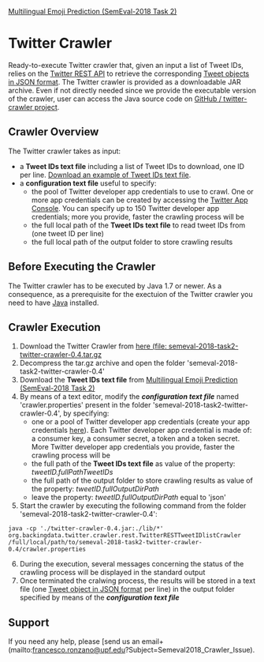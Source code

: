 [Multilingual Emoji Prediction (SemEval-2018 Task 2)](https://competitions.codalab.org/competitions/17117)

# Twitter Crawler

Ready-to-execute Twitter crawler that, given an input a list of Tweet IDs, relies on the [Twitter REST API](https://dev.twitter.com/rest/public) to retrieve the corresponding [Tweet objects in JSON format](https://dev.twitter.com/overview/api/tweets). 
The Twitter crawler is provided as a downloadable JAR archive. Even if not directly needed since we provide the executable version of the crawler, user can access the Java source code on [GitHub / twitter-crawler project](https://github.com/fra82/twitter-crawler).


## Crawler Overview

The Twitter crawler takes as input:
 * a **Tweet IDs text file** including a list of Tweet IDs to download, one ID per line. [Download an example of Tweet IDs text file](http://backingdata.org/semeval2018crawler/files/exampleOftweetIDsFile.list).  
 * a **configuration text file** useful to specify:
     * the pool of Twitter developer app credentials to use to crawl. One or more app credentials can be created by accessing the [Twitter App Console](https://apps.twitter.com/). You can specify up to 150 Twitter developer app credentials; more you provide, faster the crawling process will be
     * the full local path of the <b>Tweet IDs text file</b> to read tweet IDs from (one tweet ID per line) 
     * the full local path of the output folder to store crawling results 


 ## Before Executing the Crawler
 
The Twitter crawler has to be executed by Java 1.7 or newer. As a consequence, as a prerequisite for the exectuion of the Twitter crawler you need to have [Java](https://www.java.com/en/download/) installed.


 ## Crawler Execution
 
 1. Download the Twitter Crawler from [here (file: semeval-2018-task2-twitter-crawler-0.4.tar.gz](http://backingdata.org/semeval2018crawler/files/semeval-2018-task2-twitter-crawler-0.4.tar.gz)</li>
 2. Decompress the tar.gz archive and open the folder 'semeval-2018-task2-twitter-crawler-0.4'
 3. Download the <b>Tweet IDs text file</b> from [Multilingual Emoji Prediction (SemEval-2018 Task 2)](https://competitions.codalab.org/competitions/17117)
 4. By means of a text editor, modify the ***configuration text file*** named 'crawler.properties' present in the folder 'semeval-2018-task2-twitter-crawler-0.4', by specifying:
     * one or a pool of Twitter developer app credentials (create your app credentials [here](https://apps.twitter.com/)). Each Twitter developer app credential is made of: a consumer key, a consumer secret, a token and a token secret. More Twitter developer app credentials you provide, faster the crawling process will be
     * the full path of the <b>Tweet IDs text file</b> as value of the property: *tweetID.fullPathTweetIDs*
     * the full path of the output folder to store crawling results as value of the property: *tweetID.fullOutputDirPath*
     * leave the property: *tweetID.fullOutputDirPath* equal to 'json'
 5. Start the crawler by executing the following command from the folder 'semeval-2018-task2-twitter-crawler-0.4':<br/>
```
java -cp './twitter-crawler-0.4.jar:./lib/*' org.backingdata.twitter.crawler.rest.TwitterRESTTweetIDlistCrawler /full/local/path/to/semeval-2018-task2-twitter-crawler-0.4/crawler.properties
```
 6. During the execution, several messages concerning the status of the crawling process will be displayed in the standard output
 7. Once terminated the cralwing process, the results will be stored in a text file (one [Tweet object in JSON format](https://dev.twitter.com/overview/api/tweets) per line) in the output folder specified by means of the ***configuration text file***
 
 ## Support</h2>
If you need any help, please [send us an email+(mailto:francesco.ronzano@upf.edu?Subject=Semeval2018_Crawler_Issue). 






